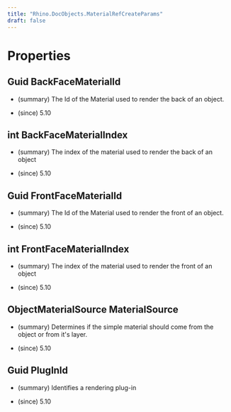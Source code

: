 ```yaml
---
title: "Rhino.DocObjects.MaterialRefCreateParams"
draft: false
---
```


# Properties
## Guid BackFaceMaterialId
- (summary) 
     The Id of the Material used to render the back of an object.
     
- (since) 5.10
## int BackFaceMaterialIndex
- (summary) 
     The index of the material used to render the back of an object
     
- (since) 5.10
## Guid FrontFaceMaterialId
- (summary) 
     The Id of the Material used to render the front of an object.
     
- (since) 5.10
## int FrontFaceMaterialIndex
- (summary) 
     The index of the material used to render the front of an object
     
- (since) 5.10
## ObjectMaterialSource MaterialSource
- (summary) 
     Determines if the simple material should come from the object or from
     it's layer.
     
- (since) 5.10
## Guid PlugInId
- (summary) 
     Identifies a rendering plug-in
     
- (since) 5.10

